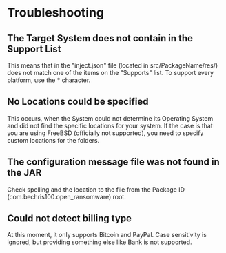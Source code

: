 # Troubleshooting

## The Target System does not contain in the Support List
This means that in the "inject.json" file (located in src/PackageName/res/)
does not match one of the items on the "Supports" list. To support every
platform, use the * character.

## No Locations could be specified
This occurs, when the System could not determine its Operating System and did not
find the specific locations for your system. If the case is that you are using
FreeBSD (officially not supported), you need to specify custom locations for the
folders.

## The configuration message file was not found in the JAR
Check spelling and the location to the file from the Package ID
(com.bechris100.open_ransomware) root.

## Could not detect billing type
At this moment, it only supports Bitcoin and PayPal. Case sensitivity is ignored,
but providing something else like Bank is not supported.